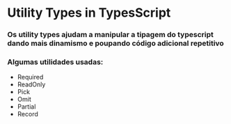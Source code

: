 # Utility Types in TypesScript

### Os utility types ajudam a manipular a tipagem do typescript dando mais dinamismo e poupando código adicional repetitivo

### Algumas utilidades usadas:
- Required
- ReadOnly
- Pick
- Omit
- Partial
- Record